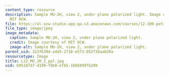 ```yaml
---
content_type: resource
description: Sample MU-2H, view 2, under plane polarized light. Image courtesy of
  MIT OCW.
file: https://ol-ocw-studio-app-qa.s3.amazonaws.com/courses/12-109-petrology-fall-2005/695187d7d190f0b8ef6518b5099fb209_L12_MU_2H_2_ppl.jpg
file_type: image/jpeg
image_metadata:
  caption: Sample MU-2H, view 2, under plane polarized light.
  credit: Image courtesy of MIT OCW.
  image-alt: Sample MU-2H, view 2, under plane polarized light.
parent_uid: 322f6394-a4d5-2718-e573-052f38aab20a
resourcetype: Image
title: L12_MU_2H_2_ppl.jpg
uid: 695187d7-d190-f0b8-ef65-18b5099fb209
---
```

